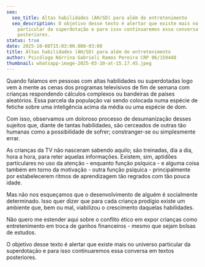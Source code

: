 ```yaml
---
seo:
  seo_title: Altas habilidades (AH/SD) para além do entretenimento
  seo_description: O objetivo desse texto é alertar que existe mais no universo
    particular da superdotação e para isso continuaremos essa conversa em textos
    posteriores.
status: true
date: 2025-10-08T15:03:00.000-03:00
title: Altas habilidades (AH/SD) para além do entretenimento
author: Psicóloga Nárrina Gabrieli Ramos Pereira CRP 06/159448
thumbnail: whatsapp-image-2025-03-10-at-15.17.45.jpeg
---
```

Quando falamos em pessoas com altas habilidades ou superdotadas logo vem à mente as cenas dos programas televisivos de fim de semana com crianças respondendo cálculos complexos ou bandeiras de países aleatórios. Essa parcela da população vai sendo colocada numa espécie de fetiche sobre uma inteligência acima da média ou uma espécie de dom.

Com isso, observamos um doloroso processo de desumanização desses sujeitos que, diante de tantas habilidades, são cerceados de outras tão humanas como a possibilidade de sofrer; constranger-se ou simplesmente errar.

As crianças da TV não nasceram sabendo aquilo; são treinadas, dia a dia, hora a hora, para reter aquelas informações. Existem, sim, aptidões particulares no uso da atenção - enquanto função psíquica - e alguma coisa também em torno da motivação - outra função psíquica - principalmente por estabelecerem ritmos de aprendizagem tão regrados com tão pouca idade. 

Mas não nos esqueçamos que o desenvolvimento de alguém é socialmente determinado. Isso quer dizer que para cada criança prodígio existe um ambiente que, bem ou mal, viabilizou o crescimento daquelas habilidades.

Não quero me estender aqui sobre o conflito ético em expor crianças como entretenimento em troca de ganhos financeiros - mesmo que sejam bolsas de estudos.

O objetivo desse texto é alertar que existe mais no universo particular da superdotação e para isso continuaremos essa conversa em textos posteriores.
